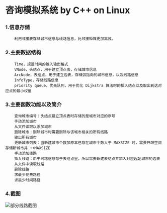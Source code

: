 # 咨询模拟系统 by C++ on Linux
### 1.信息存储
		利用邻接表存储城市信息与线路信息，比邻接矩阵更加高效。
### 2.主要数据结构
		Time，规范时间的输入输出格式
		VNode，头结点，用于建立顶点表，存储城市信息
		ArcNode，表结点，用于建立边表，存储弧指向的城市信息，以及线路信息
		InfoType，存储线路信息
		priority queue，优先队列，用于优化 Dijkstra 算法时的插入结点以及取出到达对应点的最小权值
### 3.主要函数功能以及简介
		查询城市编号：头结点建立顶点表时存储的是城市对应的序号
		手动添加城市
		从文件读取以添加城市
		删除城市：删除城市时需要删除与该城市相关的所有线路
		输出所有城市
		更新城市列表：当新建城市个数加原本已存在城市个数大于 MAXSIZE 时，需要开辟空间存储新城市并 ++MAXSIZE
		手动添加线路
		插入线路：由于线路信息存于表结点里，所以需要新建表结点并加入对应起始城市的边表
		从文件中读取线路
		删除线路
		求最少花费路径
		求最少时间路径
### 4.截图
![部分线路截图](https://images2017.cnblogs.com/blog/1199740/201801/1199740-20180105114038628-1177620256.png "部分线路截图")


